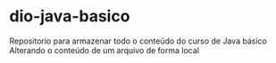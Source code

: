 # dio-java-basico
Repositorio para armazenar todo o conteúdo do curso de Java básico
Alterando o conteúdo de um arquivo de forma local

